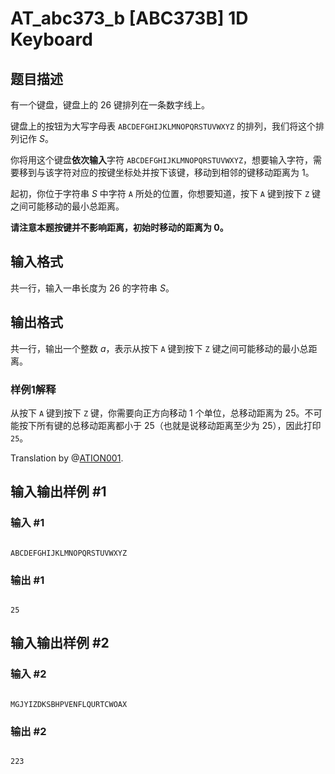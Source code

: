 # AT_abc373_b [ABC373B] 1D Keyboard

## 题目描述

有一个键盘，键盘上的 $26$ 键排列在一条数字线上。

键盘上的按钮为大写字母表 `ABCDEFGHIJKLMNOPQRSTUVWXYZ` 的排列，我们将这个排列记作 $S$。

你将用这个键盘**依次输入**字符 `ABCDEFGHIJKLMNOPQRSTUVWXYZ`，想要输入字符，需要移到与该字符对应的按键坐标处并按下该键，移动到相邻的键移动距离为 $1$。

起初，你位于字符串 $S$ 中字符 `A` 所处的位置，你想要知道，按下 `A` 键到按下 `Z` 键之间可能移动的最小总距离。

**请注意本题按键并不影响距离，初始时移动的距离为 $0$。**

## 输入格式

共一行，输入一串长度为 $26$ 的字符串 $S$。

## 输出格式

共一行，输出一个整数 $a$，表示从按下 `A` 键到按下 `Z` 键之间可能移动的最小总距离。
### 样例1解释
从按下 `A` 键到按下 `Z` 键，你需要向正方向移动 $1$ 个单位，总移动距离为 $25$。不可能按下所有键的总移动距离都小于 $25$（也就是说移动距离至少为 $25$），因此打印 `25`。

Translation by @[ATION001](https://www.luogu.com.cn/user/1050501).

## 输入输出样例 #1

### 输入 #1

```
ABCDEFGHIJKLMNOPQRSTUVWXYZ
```

### 输出 #1

```
25
```

## 输入输出样例 #2

### 输入 #2

```
MGJYIZDKSBHPVENFLQURTCWOAX
```

### 输出 #2

```
223
```